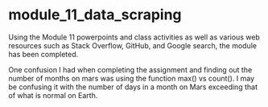 # module_11_data_scraping
Using the Module 11 powerpoints and class activities as well as various web resources such as Stack Overflow, GitHub, and Google search, the module has been completed. 

One confusion I had when completing the assignment and finding out the number of months on mars was using the function max() vs count(). I may be confusing it with the number of days in a month on Mars exceeding that of what is normal on Earth. 
